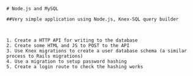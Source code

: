    
   
    # Node.js and MySQL
    
    ##Very simple application using Node.js, Knex-SQL query builder
    

 
    1. Create a HTTP API for writing to the database
    2. Create some HTML and JS to POST to the API
    3. Use Knex migrations to create a user database schema (a similar process to Rails migrations)
    4. Use a migration to setup password hashing
    5. Create a login route to check the hashing works
    
    
